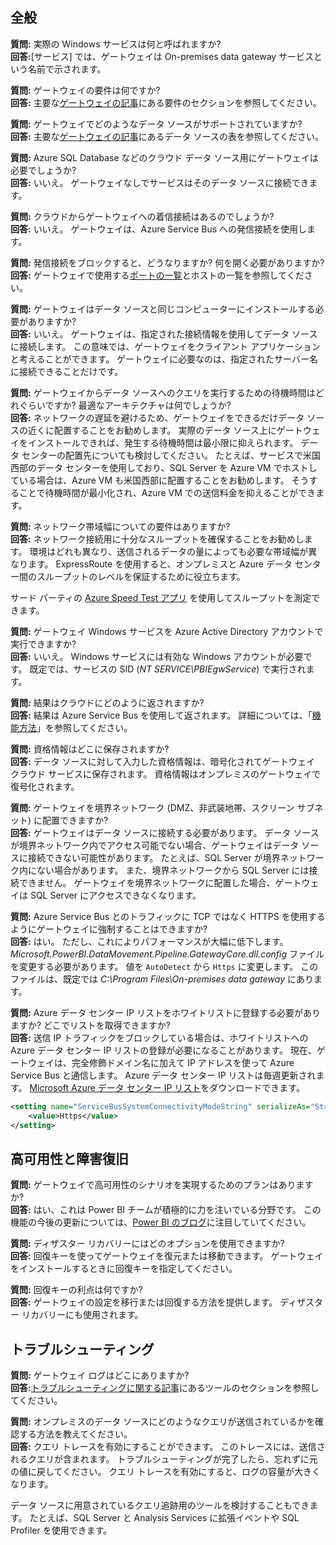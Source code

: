 ## <a name="general"></a>全般
**質問:** 実際の Windows サービスは何と呼ばれますか?  
**回答:**[サービス] では、ゲートウェイは On-premises data gateway サービスという名前で示されます。

**質問:** ゲートウェイの要件は何ですか?  
**回答:** 主要な[ゲートウェイの記事](../service-gateway-onprem.md)にある要件のセクションを参照してください。

**質問:** ゲートウェイでどのようなデータ ソースがサポートされていますか?  
**回答:** 主要な[ゲートウェイの記事](../service-gateway-onprem.md)にあるデータ ソースの表を参照してください。

**質問:** Azure SQL Database などのクラウド データ ソース用にゲートウェイは必要でしょうか?  
**回答:** いいえ。 ゲートウェイなしでサービスはそのデータ ソースに接続できます。

**質問:** クラウドからゲートウェイへの着信接続はあるのでしょうか?  
**回答:** いいえ。 ゲートウェイは、Azure Service Bus への発信接続を使用します。

**質問:** 発信接続をブロックすると、どうなりますか? 何を開く必要がありますか?  
**回答:** ゲートウェイで使用する[ポートの一覧](../service-gateway-onprem.md#ports)とホストの一覧を参照してください。

**質問:** ゲートウェイはデータ ソースと同じコンピューターにインストールする必要がありますか?  
**回答:** いいえ。 ゲートウェイは、指定された接続情報を使用してデータ ソースに接続します。 この意味では、ゲートウェイをクライアント アプリケーションと考えることができます。 ゲートウェイに必要なのは、指定されたサーバー名に接続できることだけです。

**質問:** ゲートウェイからデータ ソースへのクエリを実行するための待機時間はどれぐらいですか? 最適なアーキテクチャは何でしょうか?  
**回答:** ネットワークの遅延を避けるため、ゲートウェイをできるだけデータ ソースの近くに配置することをお勧めします。 実際のデータ ソース上にゲートウェイをインストールできれば、発生する待機時間は最小限に抑えられます。 データ センターの配置先についても検討してください。 たとえば、サービスで米国西部のデータ センターを使用しており、SQL Server を Azure VM でホストしている場合は、Azure VM も米国西部に配置することをお勧めします。 そうすることで待機時間が最小化され、Azure VM での送信料金を抑えることができます。

**質問:** ネットワーク帯域幅についての要件はありますか?  
**回答:** ネットワーク接続用に十分なスループットを確保することをお勧めします。 環境はどれも異なり、送信されるデータの量によっても必要な帯域幅が異なります。 ExpressRoute を使用すると、オンプレミスと Azure データ センター間のスループットのレベルを保証するために役立ちます。

サード パーティの [Azure Speed Test アプリ](http://azurespeedtest.azurewebsites.net/) を使用してスループットを測定できます。

**質問:** ゲートウェイ Windows サービスを Azure Active Directory アカウントで実行できますか?  
**回答:** いいえ。 Windows サービスには有効な Windows アカウントが必要です。 既定では、サービスの SID (*NT SERVICE\PBIEgwService*) で実行されます。

**質問:** 結果はクラウドにどのように返されますか?  
**回答:** 結果は Azure Service Bus を使用して返されます。 詳細については、「[機能方法](../service-gateway-onprem.md#how-the-gateway-works)」を参照してください。

**質問:** 資格情報はどこに保存されますか?  
**回答:** データ ソースに対して入力した資格情報は、暗号化されてゲートウェイ クラウド サービスに保存されます。 資格情報はオンプレミスのゲートウェイで復号化されます。

**質問:** ゲートウェイを境界ネットワーク (DMZ、非武装地帯、スクリーン サブネット) に配置できますか?  
**回答:** ゲートウェイはデータ ソースに接続する必要があります。 データ ソースが境界ネットワーク内でアクセス可能でない場合、ゲートウェイはデータ ソースに接続できない可能性があります。 たとえば、SQL Server が境界ネットワーク内にない場合があります。 また、境界ネットワークから SQL Server には接続できません。 ゲートウェイを境界ネットワークに配置した場合、ゲートウェイは SQL Server にアクセスできなくなります。

**質問:** Azure Service Bus とのトラフィックに TCP ではなく HTTPS を使用するようにゲートウェイに強制することはできますか?  
**回答:** はい。 ただし、これによりパフォーマンスが大幅に低下します。 *Microsoft.PowerBI.DataMovement.Pipeline.GatewayCore.dll.config* ファイルを変更する必要があります。 値を `AutoDetect` から `Https` に変更します。 このファイルは、既定では *C:\Program Files\On-premises data gateway* にあります。

**質問:** Azure データ センター IP リストをホワイトリストに登録する必要がありますか? どこでリストを取得できますか?  
**回答:** 送信 IP トラフィックをブロックしている場合は、ホワイトリストへの Azure データ センター IP リストの登録が必要になることがあります。 現在、ゲートウェイは、完全修飾ドメイン名に加えて IP アドレスを使って Azure Service Bus と通信します。 Azure データ センター IP リストは毎週更新されます。 [Microsoft Azure データ センター IP リスト](https://www.microsoft.com/download/details.aspx?id=41653)をダウンロードできます。

```xml
<setting name="ServiceBusSystemConnectivityModeString" serializeAs="String">
    <value>Https</value>
</setting>
```

## <a name="high-availabilitydisaster-recovery"></a>高可用性と障害復旧
**質問:** ゲートウェイで高可用性のシナリオを実現するためのプランはありますか?  
**回答:** はい、これは Power BI チームが積極的に力を注いでいる分野です。 この機能の今後の更新については、[Power BI のブログ](https://powerbi.microsoft.com/blog/)に注目していてください。

**質問:** ディザスター リカバリーにはどのオプションを使用できますか?  
**回答:** 回復キーを使ってゲートウェイを復元または移動できます。 ゲートウェイをインストールするときに回復キーを指定してください。

**質問:** 回復キーの利点は何ですか?  
**回答:** ゲートウェイの設定を移行または回復する方法を提供します。 ディザスター リカバリーにも使用されます。

## <a name="troubleshooting"></a>トラブルシューティング
**質問:** ゲートウェイ ログはどこにありますか?  
**回答:**[トラブルシューティングに関する記事](../service-gateway-onprem-tshoot.md#tools-for-troubleshooting)にあるツールのセクションを参照してください。

**質問:** オンプレミスのデータ ソースにどのようなクエリが送信されているかを確認する方法を教えてください。  
**回答:** クエリ トレースを有効にすることができます。  このトレースには、送信されるクエリが含まれます。 トラブルシューティングが完了したら、忘れずに元の値に戻してください。 クエリ トレースを有効にすると、ログの容量が大きくなります。

データ ソースに用意されているクエリ追跡用のツールを検討することもできます。 たとえば、SQL Server と Analysis Services に拡張イベントや SQL Profiler を使用できます。

